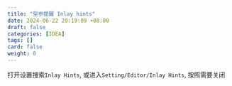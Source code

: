 ```yaml
---
title: "型参提醒 Inlay hints"
date: 2024-06-22 20:19:09 +08:00
draft: false
categories: [IDEA]
tags: []
card: false
weight: 0
---
```


打开设置搜索`Inlay Hints`, 或进入`Setting/Editor/Inlay Hints`, 按照需要关闭
